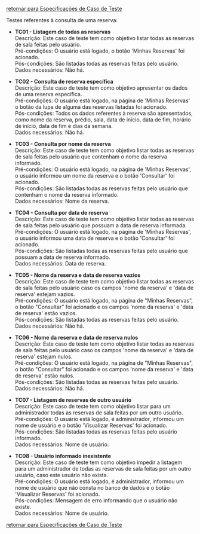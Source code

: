 [retornar para Especificações de Caso de Teste](https://github.com/fga-gpp-mds/2016.2-SAS_FGA/wiki/Especifica%C3%A7%C3%A3o-de-Casos-de-Teste)

Testes referentes à consulta de uma reserva:

* **TC01 - Listagem de todas as reservas**    
    Descrição: Este caso de teste tem como objetivo listar todas as reservas de sala feitas pelo usuário.  
    Pré-condições: O usuário está logado, o botão 'Minhas Reservas' foi acionado.  
    Pós-condições: São listadas todas as reservas feitas pelo usuário.   
    Dados necessários: Não há.  

* **TC02 - Consulta de reserva específica**  
    Descrição: Este caso de teste tem como objetivo apresentar os dados de uma reserva específica.  
    Pré-condições: O usuário está logado, na página de 'Minhas Reservas' o botão da lupa de alguma das reservas listadas foi acionado.  
    Pós-condições: Todos os dados referentes à reserva são apresentados, como nome da reserva, prédio, sala, data de início, data de fim, horário de início, data de fim e dias da semana.  
    Dados necessários: Não há.  

* **TC03 - Consulta por nome da reserva**  
    Descrição: Este caso de teste tem como objetivo listar todas as reservas de sala feitas pelo usuário que contenham o nome da reserva informado.  
    Pré-condições: O usuário está logado, na página de 'Minhas Reservas', o usuário informou um nome da reserva e o botão 'Consultar' foi acionado.  
    Pós-condições: São listadas todas as reservas feitas pelo usuário que contenham o nome da reserva informado.  
    Dados necessários: Nome da reserva.  

* **TC04 - Consulta por data de reserva**  
    Descrição: Este caso de teste tem como objetivo listar todas as reservas de sala feitas pelo usuário que possuam a data de reserva informada.  
    Pré-condições: O usuário está logado, na página de 'Minhas Reservas', o usuário informou uma data de reserva e o botão 'Consultar' foi acionado.  
    Pós-condições: São listadas todas as reservas feitas pelo usuário que possuam a data de reserva informado.  
    Dados necessários: Data de reserva.   

* **TC05 - Nome da reserva e data de reserva vazios**  
    Descrição: Este caso de teste tem como objetivo listar todas as reservas de sala feitas pelo usuário caso os campos 'nome da reserva' e 'data de reserva' estejam vazios.  
    Pré-condições: O usuário está logado, na página de "Minhas Reservas",  o botão "Consultar" foi acionado e os campos 'nome da reserva' e 'data de reserva' estão vazios.  
    Pós-condições: São listadas todas as reservas feitas pelo usuário.  
    Dados necessários: Não há.  

* **TC06 - Nome da reserva e data de reserva nulos**  
    Descrição: Este caso de teste tem como objetivo listar todas as reservas de sala feitas pelo usuário caso os campos 'nome da reserva' e 'data de reserva' estejam nulos.  
    Pré-condições: O usuário está logado, na página de "Minhas Reservas", o botão "Consultar" foi acionado e os campos 'nome da reserva' e 'data de reserva' estão nulos.  
    Pós-condições: São listadas todas as reservas feitas pelo usuário.  
    Dados necessários: Não há.  

* **TC07 - Listagem de reservas de outro usuário**  
    Descrição: Este caso de teste tem como objetivo listar para um administrador todas as reservas de sala feitas por um outro usuário.  
    Pré-condições: O usuário está logado, é administrador, informou um nome de usuário e o botão 'Visualizar Reservas' foi acionado.  
    Pós-condições: São listadas todas as reservas feitas pelo usuário informado.  
    Dados necessários: Nome de usuário.  

* **TC08 - Usuário informado inexistente**  
    Descrição: Este caso de teste tem como objetivo impedir a listagem para um administrador de todas as reservas de sala feitas por um outro usuário, caso este usuário não exista.  
    Pré-condições: O usuário está logado, é administrador, informou um nome de usuário que não consta no banco de dados e o botão 'Visualizar Reservas' foi acionado.  
    Pós-condições: Mensagem de erro informando que o usuário não existe.  
    Dados necessários: Nome de usuário.   
 

[retornar para Especificações de Caso de Teste](https://github.com/fga-gpp-mds/2016.2-SAS_FGA/wiki/Especifica%C3%A7%C3%A3o-de-Casos-de-Teste)